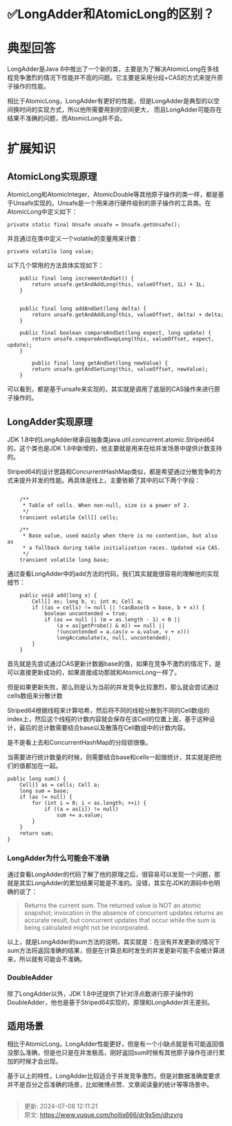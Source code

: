 # ✅LongAdder和AtomicLong的区别？

# <font style="color:rgba(0, 0, 0, 0.87);">典型回答</font>


LongAdder是<font style="color:rgba(0, 0, 0, 0.87);">Java 8中推出了一个新的类，主要是为了解决</font>AtomicLong在多线程竞争激烈的情况下性能并不高的问题。它主要是采用<font style="color:rgba(0, 0, 0, 0.87);">分段+CAS的方式来提升原子操作的性能。</font>

<font style="color:rgba(0, 0, 0, 0.87);"></font>

<font style="color:rgba(0, 0, 0, 0.87);">相比于</font>AtomicLong，LongAdder有更好的性能，但是LongAdder是典型的以空间换时间的实现方式，所以他所需要用到的空间更大， 而且LongAdder可能存在结果不准确的问题，而AtomicLong并不会。



# 扩展知识


## AtomicLong实现原理


AtomicLong和AtomicInteger、AtomicDouble 等其他原子操作的类一样，都是基于Unsafe 实现的。Unsafe 是一个用来进行硬件级别的原子操作的工具类。在AtomicLong 中定义如下：



```plain
private static final Unsafe unsafe = Unsafe.getUnsafe();
```



并且通过在类中定义一个volatile的变量用来计数：



```plain
private volatile long value;
```



以下几个常用的方法具体实现如下：



```plain
    public final long incrementAndGet() {
        return unsafe.getAndAddLong(this, valueOffset, 1L) + 1L;
    }


    public final long addAndGet(long delta) {
        return unsafe.getAndAddLong(this, valueOffset, delta) + delta;
    }

    public final boolean compareAndSet(long expect, long update) {
        return unsafe.compareAndSwapLong(this, valueOffset, expect, update);
    }

		public final long getAndSet(long newValue) {
        return unsafe.getAndSetLong(this, valueOffset, newValue);
    }
```



可以看到，都是基于unsafe来实现的，其实就是调用了底层的CAS操作来进行原子操作的。



## LongAdder实现原理


JDK 1.8中的LongAdder继承自抽象类java.util.concurrent.atomic.Striped64 的，这个类也是JDK 1.8中新增的，他主要就是用来在给并发场景中提供计数支持的。



Striped64的设计思路和ConcurrentHashMap类似，都是希望通过分散竞争的方式来提升并发的性能。再具体是线上，主要依赖了其中的以下两个字段：



```plain

    /**
     * Table of cells. When non-null, size is a power of 2.
     */
    transient volatile Cell[] cells;

    /**
     * Base value, used mainly when there is no contention, but also as
     * a fallback during table initialization races. Updated via CAS.
     */
    transient volatile long base;

```





通过查看LongAdder中的add方法的代码，我们其实就能很容易的理解他的实现细节：



```plain
    public void add(long x) {
        Cell[] as; long b, v; int m; Cell a;
        if ((as = cells) != null || !casBase(b = base, b + x)) {
            boolean uncontended = true;
            if (as == null || (m = as.length - 1) < 0 ||
                (a = as[getProbe() & m]) == null ||
                !(uncontended = a.cas(v = a.value, v + x)))
                longAccumulate(x, null, uncontended);
        }
    }

```



首先就是先尝试通过CAS更新计数器base的值，如果在竞争不激烈的情况下，是可以直接更新成功的，如果直接成功那就和AtomicLong一样了。



但是如果更新失败，那么则是认为当前的并发竞争比较激烈，那么就会尝试通过cells数组来分散计数



Striped64根据线程来计算哈希，然后将不同的线程分散到不同的Cell数组的index上，然后这个线程的计数内容就会保存在该Cell的位置上面，基于这种设计，最后的总计数需要结合base以及散落在Cell数组中的计数内容。



是不是看上去和ConcurrentHashMap的分段锁很像。



当需要进行统计数量的时候，则需要结合base和cells一起做统计，其实就是把他们的值都加在一起。



```plain
public long sum() {
    Cell[] as = cells; Cell a;
    long sum = base;
    if (as != null) {
        for (int i = 0; i < as.length; ++i) {
            if ((a = as[i]) != null)
                sum += a.value;
        }
    }
    return sum;
}
```

 

### LongAdder为什么可能会不准确


通过查看LongAdder的代码了解了他的原理之后，很容易可以发现一个问题，那就是其实LongAdder的累加结果可能是不准的。没错，其实在JDK的源码中也明确的说了：



> Returns the current sum. The returned value is NOT an atomic snapshot; invocation in the absence of concurrent updates returns an accurate result, but concurrent updates that occur while the sum is being calculated might not be incorporated.
>



以上，就是LongAdder的sum方法的说明，其实就是：在没有并发更新的情况下sum方法将返回准确的结果，但是在计算总和时发生的并发更新可能不会被计算进来，所以就有可能会不准确。



### DoubleAdder 


除了LongAdder以外，JDK 1.8中还提供了针对浮点数进行原子操作的DoubleAdder，他也是基于Striped64实现的，原理和LongAdder并无差别。





## 适用场景


相比于AtomicLong，LongAdder性能更好，但是有一个小缺点就是有可能返回值没那么准确，但是也只是在并发极高，刚好返回sum时候有其他原子操作在进行累加的时候才会出现。



基于以上的特性，LongAdder比较适合于并发竞争激烈，但是对数据准确度要求并不是百分之百准确的场景，比如微博点赞、文章阅读量的统计等等场景中。



## 


<font style="color:rgba(0, 0, 0, 0.87);"></font>

<font style="color:rgba(0, 0, 0, 0.87);"></font>



> 更新: 2024-07-08 12:11:21  
> 原文: <https://www.yuque.com/hollis666/dr9x5m/dhzyrg>